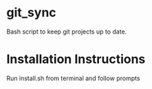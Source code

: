 git_sync
========

Bash script to keep git projects up to date.

Installation Instructions
=========================

Run install.sh from terminal and follow prompts
